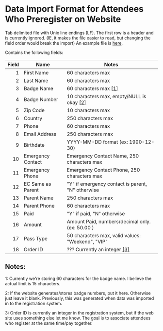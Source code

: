 Data Import Format for Attendees Who Preregister on Website
===========================================================

 Tab delimited file with Unix line endings (LF). The first row is a header and is
 currently ignored. (IE, it makes the file easier to read, but changing the field order
 would break the import)
 An example file is [here](PreRegDataImportExample.tsv).
 
 
 Contains the following fields:

| Field | Name              | Notes                                                    |
| ----: | ----------------- | -------------------------------------------------------- |
|   1   | First Name        | 60 characters max                                        |
|   2   | Last Name         | 60 characters max                                        |
|   3   | Badge Name        | 60 characters max [[1]](#1)                              |
|   4   | Badge Number      | 10 characters max, empty/NULL is okay [[2]](#2)          |
|   5   | Zip Code          | 10 characters max                                        |
|   6   | Country           | 250 characters max                                       |
|   7   | Phone             | 60 characters max                                        |
|   8   | Email Address     | 250 characters max                                       |
|   9   | Birthdate         | YYYY-MM-DD format (ex: 1990-12-30)                       |
|  10   | Emergency Contact | Emergency Contact Name, 250 characters max               |
|  11   | Emergency Phone   | Emergency Contact Phone, 250 characters max              |
|  12   | EC Same as Parent | "Y" if emergency contact is parent, "N" otherwise        |
|  13   | Parent Name       | 250 characters max                                       |
|  14   | Parent Phone      | 60 characters max                                        |
|  15   | Paid              | "Y" if paid, "N" otherwise                               |
|  16   | Amount            | Amount Paid, numbers/decimal only. (ex: 50.00 )          |
|  17   | Pass Type         | 50 characters max, valid values: "Weekend", "VIP"        |
|  18   | Order ID          | ??? Currently an integer [[3]](#3)                       |
 
 
 
Notes:
------
<a name="1"></a>1: Currently we're storing 60 characters for the badge name. I believe the actual limit
is 15 characters.

<a name="2"></a>2: If the website generates/stores badge numbers, put it here. Otherwise just leave it
blank. Previously, this was generated when data was imported in to the registration system.

<a name="3"></a>3: Order ID is currently an integer in the registration system, but if the web site
uses something else let me know. The goal is to associate attendees who register at the same
time/pay together.